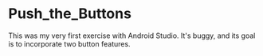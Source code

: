 # Push_the_Buttons
This was my very first exercise with Android Studio. It's buggy, and its goal is to incorporate two button features.
